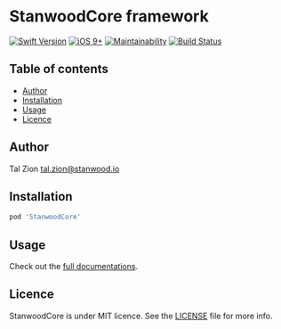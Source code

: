 
# StanwoodCore framework

[![Swift Version](https://img.shields.io/badge/Swift-4.0.x-orange.svg)]()
[![iOS 9+](https://img.shields.io/badge/iOS-9+-EB7943.svg)]() [![Maintainability](https://api.codeclimate.com/v1/badges/849b4426d8729e8e51c3/maintainability)](https://codeclimate.com/github/stanwood/Stanwood_Core/maintainability)
[![Build Status](https://travis-ci.org/stanwood/Stanwood_Core_iOS.svg?branch=master)](https://travis-ci.org/stanwood/Stanwood_Core_iOS)

## Table of contents

- [Author](#author)
- [Installation](#installation)
- [Usage](#usage)
- [Licence](#licence)


## Author

Tal Zion tal.zion@stanwood.io

## Installation

```ruby
pod 'StanwoodCore'
```

## Usage

Check out the [full documentations](https://stanwood.github.io/Stanwood_Core_iOS/).

## Licence

StanwoodCore is under MIT licence. See the [LICENSE](https://github.com/stanwood/Stanwood_Core/blob/master/LICENSE) file for more info.


